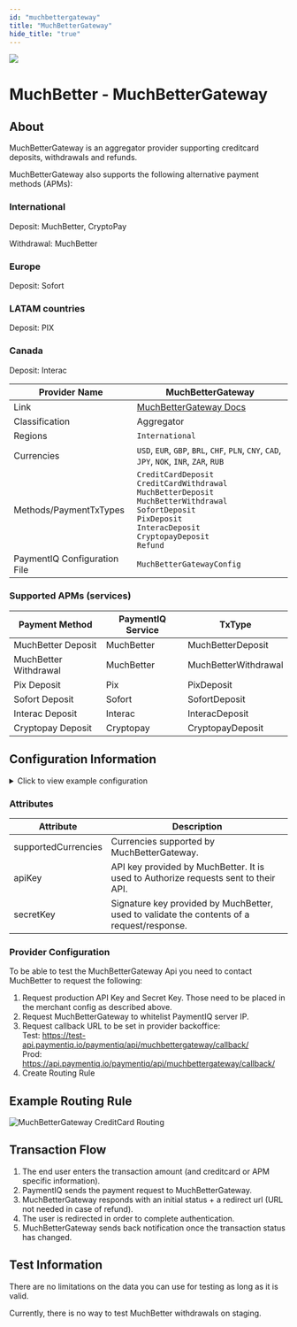 ```yaml
--- 
id: "muchbettergateway"
title: "MuchBetterGateway"
hide_title: "true"
---
```


![](/img/providers/logos/muchbettergateway.png)

# MuchBetter - MuchBetterGateway

## About

MuchBetterGateway is an aggregator provider supporting creditcard deposits, withdrawals and refunds.

MuchBetterGateway also supports the following alternative payment methods (APMs):

### International

Deposit: MuchBetter, CryptoPay

Withdrawal: MuchBetter

### Europe

Deposit: Sofort

### LATAM countries

Deposit: PIX

### Canada

Deposit: Interac

| Provider Name                | MuchBetterGateway                                                                                                                                                                                              |
|------------------------------|----------------------------------------------------------------------------------------------------------------------------------------------------------------------------------------------------------------|
| Link                         | [MuchBetterGateway Docs](https://goodlpay.atlassian.net/wiki/spaces/MMPUN/pages/3004235793/MuchBetter+Payment+Gateway)                                                                                         |
| Classification               | Aggregator                                                                                                                                                                                                     |
| Regions                      | `International`                                                                                                                                                                                                |
| Currencies                   | `USD`, `EUR`, `GBP`, `BRL`, `CHF`, `PLN`, `CNY`, `CAD`, `JPY`, `NOK`, `INR`, `ZAR`, `RUB`                                                                                                                      |
| Methods/PaymentTxTypes       | `CreditCardDeposit` <br/> `CreditCardWithdrawal` <br/> `MuchBetterDeposit` <br/>`MuchBetterWithdrawal` <br/> `SofortDeposit` <br/> `PixDeposit` <br/> `InteracDeposit` <br/> `CryptopayDeposit` <br/> `Refund` |
| PaymentIQ Configuration File | `MuchBetterGatewayConfig`                                                                                                                                                                                      |

### Supported APMs (services)

| Payment Method        | PaymentIQ Service | TxType               |
|-----------------------|-------------------|----------------------|
| MuchBetter Deposit    | MuchBetter        | MuchBetterDeposit    |
| MuchBetter Withdrawal | MuchBetter        | MuchBetterWithdrawal |
| Pix Deposit           | Pix               | PixDeposit           |
| Sofort Deposit        | Sofort            | SofortDeposit        |
| Interac Deposit       | Interac           | InteracDeposit       |
| Cryptopay Deposit     | Cryptopay         | CryptopayDeposit     |

## Configuration Information

<details>
<summary>Click to view example configuration</summary>
<br/>

```xml
<com.devcode.paymentiq.integration.muchbettergateway.MuchBetterGatewayConfig>
    <enabled>true</enabled>
    <useViqProxy>true</useViqProxy>
    <accounts>
        <entry>
            <string>default</string>
            <account>
                <supportedCurrencies>USD|EUR|GBP|BRL|CHF|PLN|CNY|CAD|JPY|NOK|INR|ZAR|RUB</supportedCurrencies>
                <apiKey>???</apiKey>
                <secretKey>???</secretKey>
            </account>
        </entry>
    </accounts>
    <testMode>true</testMode>
</com.devcode.paymentiq.integration.muchbettergateway.MuchBetterGatewayConfig>
```

</details>

### Attributes

| Attribute           | Description                                                                                |
|---------------------|--------------------------------------------------------------------------------------------|
| supportedCurrencies | Currencies supported by MuchBetterGateway.                                                 |
| apiKey              | API key provided by MuchBetter. It is used to Authorize requests sent to their API.        |
| secretKey           | Signature key provided by MuchBetter, used to validate the contents of a request/response. |

### Provider Configuration

To be able to test the MuchBetterGateway Api you need to contact MuchBetter to request the following:
1. Request production API Key and Secret Key. Those need to be placed in the merchant config as described above.
2. Request MuchBetterGateway to whitelist PaymentIQ server IP.
3. Request callback URL to be set in provider backoffice: <br/>
    Test: https://test-api.paymentiq.io/paymentiq/api/muchbettergateway/callback/ <br/>
    Prod: https://api.paymentiq.io/paymentiq/api/muchbettergateway/callback/
4. Create Routing Rule

## Example Routing Rule

![MuchBetterGateway CreditCard Routing](/img/providers/routing/muchbettergateway.png)

## Transaction Flow

1. The end user enters the transaction amount (and creditcard or APM specific information).
2. PaymentIQ sends the payment request to MuchBetterGateway.
3. MuchBetterGateway responds with an initial status + a redirect url (URL not needed in case of refund).
4. The user is redirected in order to complete authentication.
5. MuchBetterGateway sends back notification once the transaction status has changed.
                                                                                      
## Test Information

There are no limitations on the data you can use for testing as long as it is valid.

Currently, there is no way to test MuchBetter withdrawals on staging.